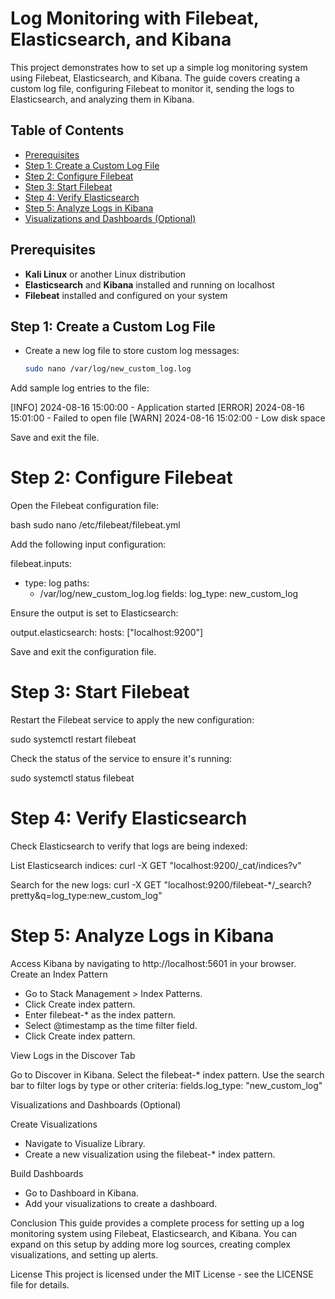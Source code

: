 
# Log Monitoring with Filebeat, Elasticsearch, and Kibana

This project demonstrates how to set up a simple log monitoring system using Filebeat, Elasticsearch, and Kibana. The guide covers creating a custom log file, configuring Filebeat to monitor it, sending the logs to Elasticsearch, and analyzing them in Kibana.

## Table of Contents

- [Prerequisites](#prerequisites)
- [Step 1: Create a Custom Log File](#step-1-create-a-custom-log-file)
- [Step 2: Configure Filebeat](#step-2-configure-filebeat)
- [Step 3: Start Filebeat](#step-3-start-filebeat)
- [Step 4: Verify Elasticsearch](#step-4-verify-elasticsearch)
- [Step 5: Analyze Logs in Kibana](#step-5-analyze-logs-in-kibana)
- [Visualizations and Dashboards (Optional)](#visualizations-and-dashboards-optional)

## Prerequisites

- **Kali Linux** or another Linux distribution
- **Elasticsearch** and **Kibana** installed and running on localhost
- **Filebeat** installed and configured on your system

## Step 1: Create a Custom Log File

- Create a new log file to store custom log messages:
  ```bash
  sudo nano /var/log/new_custom_log.log

Add sample log entries to the file:

[INFO] 2024-08-16 15:00:00 - Application started
[ERROR] 2024-08-16 15:01:00 - Failed to open file
[WARN] 2024-08-16 15:02:00 - Low disk space

Save and exit the file.

# Step 2: Configure Filebeat

Open the Filebeat configuration file:

 bash
  sudo nano /etc/filebeat/filebeat.yml

Add the following input configuration:

filebeat.inputs:
- type: log
  paths:
    - /var/log/new_custom_log.log
  fields:
    log_type: new_custom_log

Ensure the output is set to Elasticsearch:

output.elasticsearch:
  hosts: ["localhost:9200"]

Save and exit the configuration file.

# Step 3: Start Filebeat
Restart the Filebeat service to apply the new configuration:

sudo systemctl restart filebeat

Check the status of the service to ensure it's running:

sudo systemctl status filebeat

# Step 4: Verify Elasticsearch
Check Elasticsearch to verify that logs are being indexed:

List Elasticsearch indices:
curl -X GET "localhost:9200/_cat/indices?v"

Search for the new logs:
curl -X GET "localhost:9200/filebeat-*/_search?pretty&q=log_type:new_custom_log"

# Step 5: Analyze Logs in Kibana

Access Kibana by navigating to http://localhost:5601 in your browser.
Create an Index Pattern

* Go to Stack Management > Index Patterns.
* Click Create index pattern.
* Enter filebeat-* as the index pattern.
* Select @timestamp as the time filter field.
* Click Create index pattern.

View Logs in the Discover Tab

Go to Discover in Kibana.
Select the filebeat-* index pattern.
Use the search bar to filter logs by type or other criteria:
fields.log_type: "new_custom_log"

Visualizations and Dashboards (Optional)

Create Visualizations
* Navigate to Visualize Library.
* Create a new visualization using the filebeat-* index pattern.

Build Dashboards
* Go to Dashboard in Kibana.
* Add your visualizations to create a dashboard.

Conclusion
This guide provides a complete process for setting up a log monitoring system using Filebeat, Elasticsearch, and Kibana. You can expand on this setup by adding more log sources, creating complex visualizations, and setting up alerts.

License
This project is licensed under the MIT License - see the LICENSE file for details.




